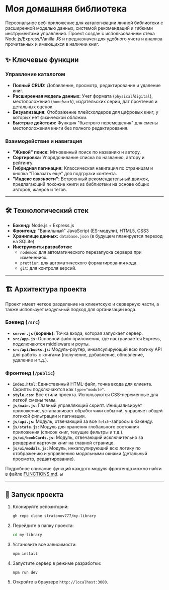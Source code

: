 # Моя домашняя библиотека

Персональное веб-приложение для каталогизации личной библиотеки с расширенной моделью данных, системой рекомендаций и гибкими инструментами управления. Проект создан с использованием стека Node.js/Express/Vanilla JS и предназначен для удобного учета и анализа прочитанных и имеющихся в наличии книг.

## ✨ Ключевые функции

### Управление каталогом

-   **Полный CRUD:** Добавление, просмотр, редактирование и удаление книг.
-   **Расширенная модель данных:** Учет формата (`physical`/`digital`), местоположения (`home`/`work`), издательских серий, дат прочтения и детальных оценок.
-   **Визуализация:** Отображение плейсхолдеров для цифровых книг, у которых нет физической обложки.
-   **Быстрые действия:** Функция "быстрого перемещения" для смены местоположения книги без полного редактирования.

### Взаимодействие и навигация

-   **"Живой" поиск:** Мгновенный поиск по названию и автору.
-   **Сортировка:** Упорядочивание списка по названию, автору и рейтингу.
-   **Гибридная пагинация:** Классическая навигация по страницам и кнопка "Показать еще" для подгрузки контента.
-   **"Индекс связности":** Встроенный рекомендательный движок, предлагающий похожие книги из библиотеки на основе общих авторов, жанров и тегов.

---

## 🛠️ Технологический стек

-   **Бэкенд:** Node.js + Express.js
-   **Фронтенд:** "Ванильный" JavaScript (ES-модули), HTML5, CSS3
-   **Хранилище данных:** `database.json` (в будущем планируется переход на SQLite)
-   **Инструменты разработки:**
    -   `nodemon`: для автоматического перезапуска сервера при изменениях.
    -   `prettier`: для автоматического форматирования кода.
    -   `git`: для контроля версий.

---

## 🏗️ Архитектура проекта

Проект имеет четкое разделение на клиентскую и серверную части, а также использует модульный подход для организации кода.

### Бэкенд (`/src`)

-   **`server.js` (корень):** Точка входа, которая запускает сервер.
-   **`src/app.js`:** Основной файл приложения, где настраивается Express, подключаются middleware и роуты.
-   **`src/api/books.js`:** Модуль-роутер, инкапсулирующий всю логику API для работы с книгами (получение, добавление, обновление, удаление и т.д.).

### Фронтенд (`/public`)

-   **`index.html`:** Единственный HTML-файл, точка входа для клиента. Скрипты подключаются как `type="module"`.
-   **`style.css`:** Все стили проекта. Используются CSS-переменные для легкой смены темы.
-   **`js/main.js`:** Главный управляющий скрипт. Инициализирует приложение, устанавливает обработчики событий, управляет общей логикой фильтрации и пагинации.
-   **`js/api.js`:** Модуль, отвечающий за все `fetch`-запросы к бэкенду.
-   **`js/state.js`:** Модуль для хранения глобального состояния приложения (список книг, текущие фильтры и т.д.).
-   **`js/ui/bookCards.js`:** Модуль, отвечающий исключительно за рендеринг карточек книг на главной странице.
-   **`js/ui/modals.js`:** Модуль, инкапсулирующий всю логику по отображению и управлению модальными окнами (детальный просмотр, редактирование).

Подробное описание функций каждого модуля фронтенда можно найти в файле [FUNCTIONS.md](FUNCTIONS.md).
ы

---

## 🚀 Запуск проекта

1.  Клонируйте репозиторий:
    ```bash
    gh repo clone stratonov777/my-library
    ```
2.  Перейдите в папку проекта:
    ```bash
    cd my-library
    ```
3.  Установите все зависимости:
    ```bash
    npm install
    ```
4.  Запустите сервер в режиме разработки:
    ```bash
    npm run dev
    ```
5.  Откройте в браузере `http://localhost:3000`.
